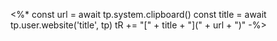 <%*
const url = await tp.system.clipboard()
const title = await tp.user.website('title', tp)
tR += "[" + title + "](" + url + ")"
-%>
